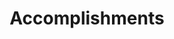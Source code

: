 ---
# An instance of the Accomplishments widget.
# Documentation: https://wowchemy.com/docs/page-builder/
widget: accomplishments

# This file represents a page section.
headless: true

# Order that this section appears on the page.
weight: 50

# Note: `&shy;` is used to add a 'soft' hyphen in a long heading.
title: 'Accomplish&shy;ments'
subtitle:

# Date format
#   Refer to https://wowchemy.com/docs/customization/#date-format
date_format: Jan 2006

# Accomplishments.
#   Add/remove as many `item` blocks below as you like.
#   `title`, `organization`, and `date_start` are the required parameters.
#   Leave other parameters empty if not required.
#   Begin multi-line descriptions with YAML's `|2-` multi-line prefix.
item: 
- certificate_url: http://edf.dlut.edu.cn/info/1078/4412.htm 
  date_end: ''
  date_start: '2021-11-02'
  description: |2
    * Only for students from families with financial difficulties.
    * Keeping academic excellence & won other individual scholarships.
  organization: Dalian University of Technology
  organization_url: https://www.dlut.edu.cn/
  title: 'Hong Kong Alumni Association Self-Improvement Student Scholarship'
  url: 'http://edf.dlut.edu.cn/index.htm'
- certificate_url: https://www.comap.com/Certform
  date_end: ''
  date_start: '2021-03-01'
  description: |2
    * Team Control Number: 2118176. 
    * Participated as a modeler.
  organization: Consortium for Mathematics and Its Applications
  organization_url: https://www.comap.com/
  title: 'Honorable Mention in MCM'
  url: ''
- certificate_url: http://www.mathorcup.org/certificate/result/mc2020202859
  date_end: ''
  date_start: '2020-06-26'
  description: 'Participated as a modeler.'
  organization: Mathorcup':' College Mathematical Modeling Challenge
  organization_url: http://www.mathorcup.org/index
  title: 'First Prize in Mathorcup Challenge'
  url: ''

design:
  columns: '2'
---